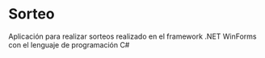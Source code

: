 # Sorteo
 Aplicación para realizar sorteos realizado en el framework .NET WinForms con el lenguaje de programación C#
